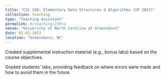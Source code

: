 ```yaml
---
title: "CSC 230: Elementary Data Structures & Algorithms (SP 2022)"
collection: teaching
type: "Teaching Assistant"
permalink: #/teaching/230ta
venue: "University of North Carolina at Greensboro"
date: 01-01-2023
location: "Greensboro, NC"
---
```


Created supplemental instruction material (e.g., bonus labs) based on the course objectives.

Graded students' labs, providing feedback on where errors were made and how to avoid them in the future.
